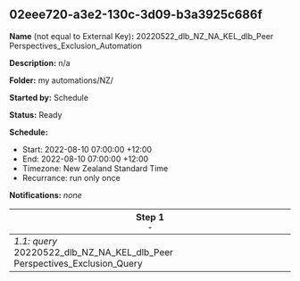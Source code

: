 ## 02eee720-a3e2-130c-3d09-b3a3925c686f

**Name** (not equal to External Key)**:** 20220522_dlb_NZ_NA_KEL_dlb_Peer Perspectives_Exclusion_Automation

**Description:** n/a

**Folder:** my automations/NZ/

**Started by:** Schedule

**Status:** Ready

**Schedule:**

* Start: 2022-08-10 07:00:00 +12:00
* End: 2022-08-10 07:00:00 +12:00
* Timezone: New Zealand Standard Time
* Recurrance: run only once

**Notifications:** _none_


| Step 1<br>_<small>-</small>_ |
| --- |
| _1.1: query_<br>20220522_dlb_NZ_NA_KEL_dlb_Peer Perspectives_Exclusion_Query |
